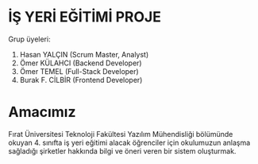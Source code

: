 # İŞ YERİ EĞİTİMİ PROJE

Grup üyeleri:
1. Hasan YALÇIN (Scrum Master, Analyst)
2. Ömer KÜLAHCI (Backend Developer)
3. Ömer TEMEL (Full-Stack Developer)
4. Burak F. CİLBİR (Frontend Developer)

# Amacımız
Fırat Üniversitesi Teknoloji Fakültesi Yazılım Mühendisliği bölümünde okuyan 4. sınıfta iş yeri eğitimi alacak öğrenciler için okulumuzun anlaşma sağladığı şirketler hakkında bilgi ve öneri veren bir sistem oluşturmak.

